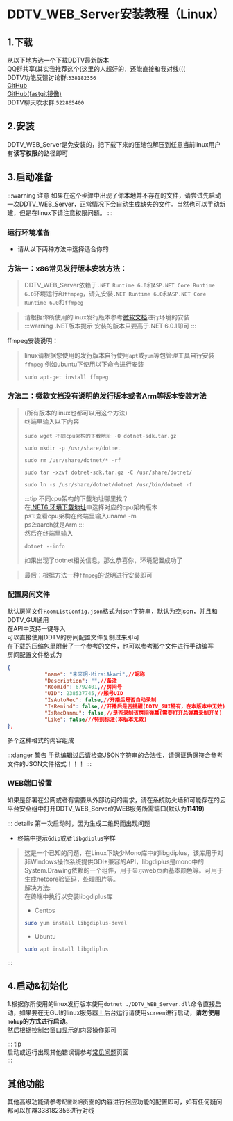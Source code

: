 # DDTV_WEB_Server安装教程（Linux）
## 1.下载
从以下地方选一个下载DDTV最新版本  
QQ群共享(其实我推荐这个(这里的人超好的，还能直接和我对线(((  
DDTV功能反馈讨论群:`338182356`  
[GitHub](https://github.com/CHKZL/DDTV/releases/latest)   
[GitHub(fastgit镜像)](https://hub.fgit.ml/CHKZL/DDTV/releases/latest)  
DDTV聊天吹水群:`522865400`  


## 2.安装
DDTV_WEB_Server是免安装的，把下载下来的压缩包解压到任意当前linux用户有**读写权限**的路径即可   

## 3.启动准备
:::warning 注意
如果在这个步骤中出现了你本地并不存在的文件，请尝试先启动一次DDTV_WEB_Server，正常情况下会自动生成缺失的文件。当然也可以手动新建，但是在linux下请注意权限问题。
:::
### 运行环境准备
* 请从以下两种方法中选择适合你的
### 方法一：x86常见发行版本安装方法：
>DDTV_WEB_Server依赖于`.NET Runtime 6.0`和`ASP.NET Core Runtime 6.0`环境运行和`ffmpeg`，请先安装`.NET Runtime 6.0`和`ASP.NET Core Runtime 6.0`和`ffmpeg`  
 
>请根据你所使用的linux发行版本参考[微软文档](https://dotnet.microsoft.com/zh-cn/download/dotnet/6.0)进行环境的安装  
>:::warning .NET版本提示 
>安装的版本只要高于.NET 6.0.1即可
>:::  

ffmpeg安装说明：
>linux请根据您使用的发行版本自行使用`apt`或`yum`等包管理工具自行安装`ffmpeg` 
>例如ubuntu下使用以下命令进行安装
>```shell
>sudo apt-get install ffmpeg
>```
  
### 方法二：微软文档没有说明的发行版本或者Arm等版本安装方法  
>(所有版本的linux也都可以用这个方法)  
>终端里输入以下内容
>```shell
>sudo wget 不同cpu架构的下载地址 -O dotnet-sdk.tar.gz
>
>sudo mkdir -p /usr/share/dotnet
>
>sudo rm /usr/share/dotnet/* -rf
>
>sudo tar -xzvf dotnet-sdk.tar.gz -C /usr/share/dotnet/
>
>sudo ln -s /usr/share/dotnet/dotnet /usr/bin/dotnet -f
>```
>:::tip 不同cpu架构的下载地址哪里找？   
>在[.NET6 环境下载地址](https://dotnet.microsoft.com/zh-cn/download/dotnet/6.0)中选择对应的cpu架构版本  
><img :src="$withBase('/dotnet下载地址1.png')">  
><img :src="$withBase('/dotnet下载地址2.png')">  
>ps1:查看cpu架构在终端里输入uname -m  
>ps2:aarch就是Arm
>:::  
>然后在终端里输入
>```shell
>dotnet --info
>```
>如果出现了dotnet相关信息，那么恭喜你，环境配置成功了  

>最后：根据方法一种`ffmpeg`的说明进行安装即可


### 配置房间文件
默认房间文件`RoomListConfig.json`格式为json字符串，默认为空json，并且和DDTV_GUI通用  
在API中支持一键导入   
可以直接使用DDTV的房间配置文件复制过来即可  
在下载的压缩包里附带了一个参考的文件，也可以参考那个文件进行手动编写  
房间配置文件格式为
```json
{
            "name": "未来明-MiraiAkari",//昵称
            "Description": "",//备注
            "RoomId": 6792401,//房间号
            "UID": 238537745,//账号UID
            "IsAutoRec": false,//开播后是否自动录制
            "IsRemind": false,//开播后是否提醒(DDTV_GUI特有，在本版本中无效)
            "IsRecDanmu": false,//是否录制该房间弹幕(需要打开总弹幕录制开关)
            "Like": false///特别标注(本版本无效)
},
```
多个这种格式的内容组成  

:::danger 警告 
手动编辑过后请检查JSON字符串的合法性，请保证确保符合参考文件的JSON文件格式！！！
::: 
### WEB端口设置
如果是部署在公网或者有需要从外部访问的需求，请在系统防火墙和可能存在的云平台安全组中打开DDTV_WEB_Server的WEB服务所需端口(默认为**11419**)

::: details 第一次启动时，因为生成二维码而出现问题
* 终端中提示`Gdip`或者`libgdiplus`字样
> 这是一个已知的问题，在Linux下缺少Mono库中的libgdiplus，该库用于对非Windows操作系统提供GDI+兼容的API，libgdiplus是mono中的System.Drawing依赖的一个组件，用于显示web页面基本颜色等。可用于生成netcore验证码，处理图片等。    
>解决方法:  
>在终端中执行以安装libgdiplus库  
>* Centos
>```bash
>sudo yum install libgdiplus-devel
>```
>* Ubuntu
>```bash
>sudo apt install libgdiplus
>```
 ::: 

## 4.启动&初始化
1.根据你所使用的linux发行版本使用`dotnet ./DDTV_WEB_Server.dll`命令直接启动，如果要在无GUI的linux服务器上后台运行请使用`screen`进行启动，**请勿使用`nohup`的方式进行启动**。   
然后根据控制台窗口显示的内容操作即可

::: tip   
启动或运行出现其他错误请参考[常见问题](../QFA)页面  
:::  

## 其他功能
其他高级功能请参考`配置说明`页面的内容进行相应功能的配置即可，如有任何疑问都可以加群338182356进行对线
